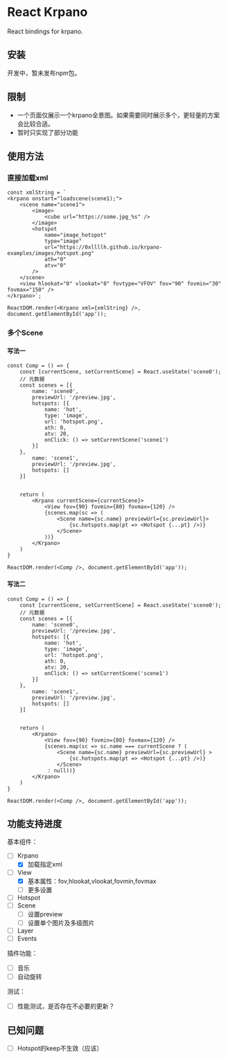 # React Krpano
React bindings for krpano.


## 安装

开发中，暂未发布npm包。

## 限制

* 一个页面仅展示一个krpano全景图。如果需要同时展示多个，更轻量的方案会比较合适。
* 暂时只实现了部分功能

## 使用方法

### 直接加载xml
```tsx
const xmlString = `
<krpano onstart="loadscene(scene1);">
    <scene name="scene1">
        <image>
            <cube url="https://some.jpg_%s" />
        </image>
        <hotspot
            name="image_hotspot"
            type="image"
            url="https://0xllllh.github.io/krpano-examples/images/hotspot.png"
            ath="0"
            atv="0"
        />
    </scene>
    <view hlookat="0" vlookat="0" fovtype="VFOV" fov="90" fovmin="30" fovmax="150" />
</krpano>`;

ReactDOM.render(<Krpano xml={xmlString} />, document.getElementById('app'));
```

### 多个Scene

#### 写法一
```tsx
const Comp = () => {
    const [currentScene, setCurrentScene] = React.useState('scene0');
    // 元数据
    const scenes = [{
        name: 'scene0',
        previewUrl: '/preview.jpg',
        hotspots: [{
            name: 'hot',
            type: 'image',
            url: 'hotspot.png',
            ath: 0,
            atv: 20,
            onClick: () => setCurrentScene('scene1')
        }]
    },
        name: 'scene1',
        previewUrl: '/preview.jpg',
        hotspots: []
    }]


    return (
        <Krpano currentScene={currentScene}>
            <View fov={90} fovmin={80} fovmax={120} />
            {scenes.map(sc => (
                <Scene name={sc.name} previewUrl={sc.previewUrl}>
                    {sc.hotspots.map(pt => <Hotspot {...pt} />)}
                </Scene>
            ))}
        </Krpano>
    )
}

ReactDOM.render(<Comp />, document.getElementById('app'));
```
#### 写法二
```tsx
const Comp = () => {
    const [currentScene, setCurrentScene] = React.useState('scene0');
    // 元数据
    const scenes = [{
        name: 'scene0',
        previewUrl: '/preview.jpg',
        hotspots: [{
            name: 'hot',
            type: 'image',
            url: 'hotspot.png',
            ath: 0,
            atv: 20,
            onClick: () => setCurrentScene('scene1')
        }]
    },
        name: 'scene1',
        previewUrl: '/preview.jpg',
        hotspots: []
    }]


    return (
        <Krpano>
            <View fov={90} fovmin={80} fovmax={120} />
            {scenes.map(sc => sc.name === currentScene ? (
                <Scene name={sc.name} previewUrl={sc.previewUrl} >
                    {sc.hotspots.map(pt => <Hotspot {...pt} />)}
                </Scene>
             : null))}
        </Krpano>
    )
}

ReactDOM.render(<Comp />, document.getElementById('app'));
```

## 功能支持进度

基本组件：
- [ ] Krpano
  - [x] 加载指定xml
- [ ] View
  - [x] 基本属性：fov,hlookat,vlookat,fovmin,fovmax
  - [ ] 更多设置
- [ ] Hotspot
- [ ] Scene
  - [ ] 设置preview
  - [ ] 设置单个图片及多级图片
- [ ] Layer
- [ ] Events

插件功能：
- [ ] 音乐
- [ ] 自动旋转

测试：
- [ ] 性能测试，是否存在不必要的更新？
## 已知问题

- [ ] Hotspot的keep不生效（应该）
